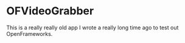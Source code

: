 # OFVideoGrabber

This is a really really old app I wrote a really long time ago to test out OpenFrameworks.
